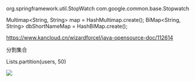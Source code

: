 


org.springframework.util.StopWatch
com.google.common.base.Stopwatch


Multimap<String, String> map = HashMultimap.create();
BiMap<String, String> dbShortNameMap = HashBiMap.create();

https://www.kancloud.cn/wizardforcel/java-opensource-doc/112614



分割集合

Lists.partition(users, 50)



[![](https://static.segmentfault.com/v-5b1df2a7/global/img/creativecommons-cc.svg)](https://creativecommons.org/licenses/by-nc-nd/4.0/)
